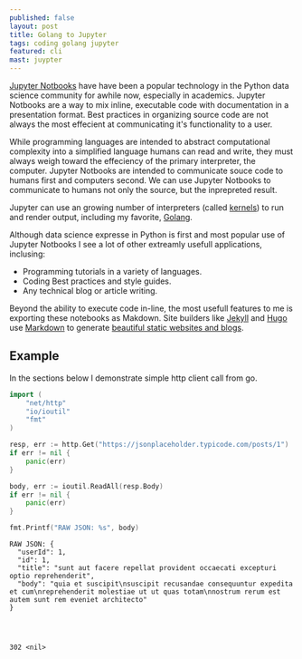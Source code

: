 ```yaml
---
published: false
layout: post
title: Golang to Jupyter
tags: coding golang jupyter
featured: cli
mast: juypter
---
```

[Jupyter Notbooks](http://jupyter.org/) have have been a popular technology in the Python data science community for awhile now, especially in academics. Jupyter Notbooks are a way to mix inline, executable code with documentation in a presentation format. Best practices in organizing source code are not always the most effecient at communicating it's functionality to a user. 

While programming languages are intended to abstract computational complexity into a simplified language humans can read and write, they must always weigh toward the effeciency of the primary interpreter, the computer. Jupyter Notbooks are intended to communicate souce code to humans first and computers second. We can use Jupyter Notbooks to communicate to humans not only the source, but the inprepreted result.

Jupyter can use an growing number of interpreters (called [kernels](https://github.com/jupyter/jupyter/wiki/Jupyter-kernels)) to run and render output, including my favorite, [Golang](https://golang.org/). 

Although data science expresse in Python is first and most popular use of Jupyter Notbooks I see a lot of other extreamly usefull applications, inclusing:

- Programming tutorials in a variety of languages.
- Coding Best practices and style guides.
- Any technical blog or article writing.

Beyond the ability to execute code in-line, the most usefull features to me is exporting these notebooks as Makdown. Site builders like [Jekyll](https://jekyllrb.com/) and [Hugo](https://gohugo.io/) use [Markdown](https://daringfireball.net/projects/markdown/syntax) to generate [beautiful static websites and blogs](https://gohugo.io/showcase/).

## Example

In the sections below I demonstrate simple http client call from go.


```go
import (
    "net/http"
    "io/ioutil"
    "fmt"
)

resp, err := http.Get("https://jsonplaceholder.typicode.com/posts/1")
if err != nil {
    panic(err)
}

body, err := ioutil.ReadAll(resp.Body)
if err != nil {
    panic(err)
}

fmt.Printf("RAW JSON: %s", body)
```

    RAW JSON: {
      "userId": 1,
      "id": 1,
      "title": "sunt aut facere repellat provident occaecati excepturi optio reprehenderit",
      "body": "quia et suscipit\nsuscipit recusandae consequuntur expedita et cum\nreprehenderit molestiae ut ut quas totam\nnostrum rerum est autem sunt rem eveniet architecto"
    }




    302 <nil>


